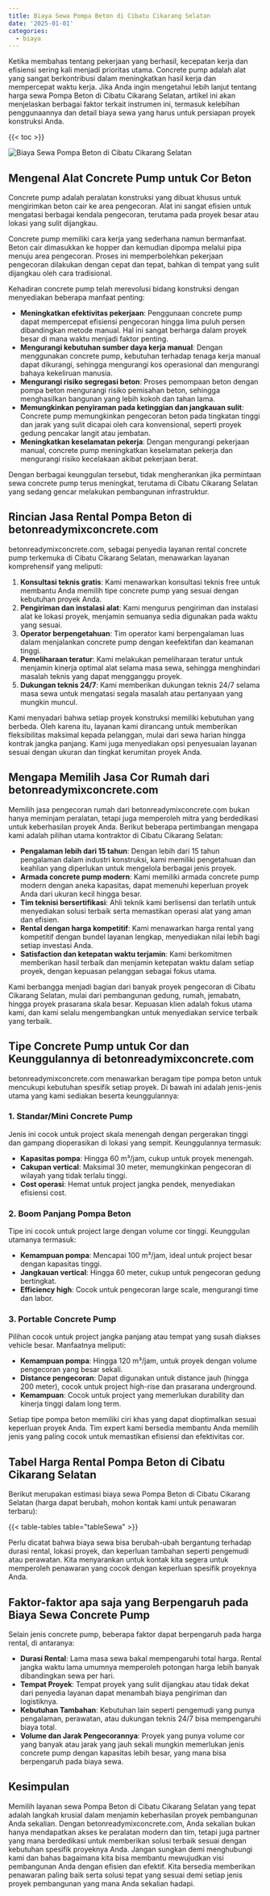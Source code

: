 ```yaml
---
title: Biaya Sewa Pompa Beton di Cibatu Cikarang Selatan
date: '2025-01-01'
categories:
  - biaya
---
```


Ketika membahas tentang pekerjaan yang berhasil, kecepatan kerja dan efisiensi sering kali menjadi prioritas utama. Concrete pump adalah alat yang sangat berkontribusi dalam meningkatkan hasil kerja dan mempercepat waktu kerja. Jika Anda ingin mengetahui lebih lanjut tentang harga sewa Pompa Beton di Cibatu Cikarang Selatan, artikel ini akan menjelaskan berbagai faktor terkait instrumen ini, termasuk kelebihan penggunaannya dan detail biaya sewa yang harus untuk persiapan proyek konstruksi Anda.

{{< toc >}}

![Biaya Sewa Pompa Beton di Cibatu Cikarang Selatan](https://betoncor8.github.io/pump/concrete-pump%20(9).png)

## Mengenal Alat Concrete Pump untuk Cor Beton

Concrete pump adalah peralatan konstruksi yang dibuat khusus untuk mengirimkan beton cair ke area pengecoran. Alat ini sangat efisien untuk mengatasi berbagai kendala pengecoran, terutama pada proyek besar atau lokasi yang sulit dijangkau.

Concrete pump memiliki cara kerja yang sederhana namun bermanfaat. Beton cair dimasukkan ke hopper dan kemudian dipompa melalui pipa menuju area pengecoran. Proses ini memperbolehkan pekerjaan pengecoran dilakukan dengan cepat dan tepat, bahkan di tempat yang sulit dijangkau oleh cara tradisional.

Kehadiran concrete pump telah merevolusi bidang konstruksi dengan menyediakan beberapa manfaat penting:

- **Meningkatkan efektivitas pekerjaan**: Penggunaan concrete pump dapat mempercepat efisiensi pengecoran hingga lima puluh persen dibandingkan metode manual. Hal ini sangat berharga dalam proyek besar di mana waktu menjadi faktor penting.
- **Mengurangi kebutuhan sumber daya kerja manual**: Dengan menggunakan concrete pump, kebutuhan terhadap tenaga kerja manual dapat dikurangi, sehingga mengurangi kos operasional dan mengurangi bahaya kekeliruan manusia.
- **Mengurangi risiko segregasi beton**: Proses pemompaan beton dengan pompa beton mengurangi risiko pemisahan beton, sehingga menghasilkan bangunan yang lebih kokoh dan tahan lama.
- **Memungkinkan penyiraman pada ketinggian dan jangkauan sulit**: Concrete pump memungkinkan pengecoran beton pada tingkatan tinggi dan jarak yang sulit dicapai oleh cara konvensional, seperti proyek gedung pencakar langit atau jembatan.
- **Meningkatkan keselamatan pekerja**: Dengan mengurangi pekerjaan manual, concrete pump meningkatkan keselamatan pekerja dan mengurangi risiko kecelakaan akibat pekerjaan berat.

Dengan berbagai keunggulan tersebut, tidak mengherankan jika permintaan sewa concrete pump terus meningkat, terutama di Cibatu Cikarang Selatan yang sedang gencar melakukan pembangunan infrastruktur.

## Rincian Jasa Rental Pompa Beton di betonreadymixconcrete.com

betonreadymixconcrete.com, sebagai penyedia layanan rental concrete pump terkemuka di Cibatu Cikarang Selatan, menawarkan layanan komprehensif yang meliputi:

1. **Konsultasi teknis gratis**: Kami menawarkan konsultasi teknis free untuk membantu Anda memilih tipe concrete pump yang sesuai dengan kebutuhan proyek Anda.
2. **Pengiriman dan instalasi alat**: Kami mengurus pengiriman dan instalasi alat ke lokasi proyek, menjamin semuanya sedia digunakan pada waktu yang sesuai.
3. **Operator berpengetahuan**: Tim operator kami berpengalaman luas dalam menjalankan concrete pump dengan keefektifan dan keamanan tinggi.
4. **Pemeliharaan teratur**: Kami melakukan pemeliharaan teratur untuk menjamin kinerja optimal alat selama masa sewa, sehingga menghindari masalah teknis yang dapat mengganggu proyek.
5. **Dukungan teknis 24/7**: Kami memberikan dukungan teknis 24/7 selama masa sewa untuk mengatasi segala masalah atau pertanyaan yang mungkin muncul.

Kami menyadari bahwa setiap proyek konstruksi memiliki kebutuhan yang berbeda. Oleh karena itu, layanan kami dirancang untuk memberikan fleksibilitas maksimal kepada pelanggan, mulai dari sewa harian hingga kontrak jangka panjang. Kami juga menyediakan opsi penyesuaian layanan sesuai dengan ukuran dan tingkat kerumitan proyek Anda.

## Mengapa Memilih Jasa Cor Rumah dari betonreadymixconcrete.com

Memilih jasa pengecoran rumah dari betonreadymixconcrete.com bukan hanya meminjam peralatan, tetapi juga memperoleh mitra yang berdedikasi untuk keberhasilan proyek Anda. Berikut beberapa pertimbangan mengapa kami adalah pilihan utama kontraktor di Cibatu Cikarang Selatan:

- **Pengalaman lebih dari 15 tahun**: Dengan lebih dari 15 tahun pengalaman dalam industri konstruksi, kami memiliki pengetahuan dan keahlian yang diperlukan untuk mengelola berbagai jenis proyek.
- **Armada concrete pump modern**: Kami memiliki armada concrete pump modern dengan aneka kapasitas, dapat memenuhi keperluan proyek Anda dari ukuran kecil hingga besar.
- **Tim teknisi bersertifikasi**: Ahli teknik kami berlisensi dan terlatih untuk menyediakan solusi terbaik serta memastikan operasi alat yang aman dan efisien.
- **Rental dengan harga kompetitif**: Kami menawarkan harga rental yang kompetitif dengan bundel layanan lengkap, menyediakan nilai lebih bagi setiap investasi Anda.
- **Satisfaction dan ketepatan waktu terjamin**: Kami berkomitmen memberikan hasil terbaik dan menjamin ketepatan waktu dalam setiap proyek, dengan kepuasan pelanggan sebagai fokus utama.

Kami berbangga menjadi bagian dari banyak proyek pengecoran di Cibatu Cikarang Selatan, mulai dari pembangunan gedung, rumah, jemabatn, hingga proyek prasarana skala besar. Kepuasan klien adalah fokus utama kami, dan kami selalu mengembangkan untuk menyediakan service terbaik yang terbaik.

## Tipe Concrete Pump untuk Cor dan Keunggulannya di betonreadymixconcrete.com

betonreadymixconcrete.com menawarkan beragam tipe pompa beton untuk mencukupi kebutuhan spesifik setiap proyek. Di bawah ini adalah jenis-jenis utama yang kami sediakan beserta keunggulannya:

### 1\. Standar/Mini Concrete Pump

Jenis ini cocok untuk project skala menengah dengan pergerakan tinggi dan gampang dioperasikan di lokasi yang sempit. Keunggulannya termasuk:

- **Kapasitas pompa**: Hingga 60 m³/jam, cukup untuk proyek menengah.
- **Cakupan vertical**: Maksimal 30 meter, memungkinkan pengecoran di wilayah yang tidak terlalu tinggi.
- **Cost operasi**: Hemat untuk project jangka pendek, menyediakan efisiensi cost.

### 2\. Boom Panjang Pompa Beton

Tipe ini cocok untuk project large dengan volume cor tinggi. Keunggulan utamanya termasuk:

- **Kemampuan pompa**: Mencapai 100 m³/jam, ideal untuk project besar dengan kapasitas tinggi.
- **Jangkauan vertical**: Hingga 60 meter, cukup untuk pengecoran gedung bertingkat.
- **Efficiency high**: Cocok untuk pengecoran large scale, mengurangi time dan labor.

### 3\. Portable Concrete Pump

Pilihan cocok untuk project jangka panjang atau tempat yang susah diakses vehicle besar. Manfaatnya meliputi:

- **Kemampuan pompa**: Hingga 120 m³/jam, untuk proyek dengan volume pengecoran yang besar sekali.
- **Distance pengecoran**: Dapat digunakan untuk distance jauh (hingga 200 meter), cocok untuk project high-rise dan prasarana underground.
- **Kemampuan**: Cocok untuk project yang memerlukan durability dan kinerja tinggi dalam long term.

Setiap tipe pompa beton memiliki ciri khas yang dapat dioptimalkan sesuai keperluan proyek Anda. Tim expert kami bersedia membantu Anda memilih jenis yang paling cocok untuk memastikan efisiensi dan efektivitas cor.

## Tabel Harga Rental Pompa Beton di Cibatu Cikarang Selatan

Berikut merupakan estimasi biaya sewa Pompa Beton di Cibatu Cikarang Selatan (harga dapat berubah, mohon kontak kami untuk penawaran terbaru):

{{< table-tables table="tableSewa" >}}

Perlu dicatat bahwa biaya sewa bisa berubah-ubah bergantung terhadap durasi rental, lokasi proyek, dan keperluan tambahan seperti pengemudi atau perawatan. Kita menyarankan untuk kontak kita segera untuk memperoleh penawaran yang cocok dengan keperluan spesifik proyeknya Anda.

## Faktor-faktor apa saja yang Berpengaruh pada Biaya Sewa Concrete Pump

Selain jenis concrete pump, beberapa faktor dapat berpengaruh pada harga rental, di antaranya:

- **Durasi Rental**: Lama masa sewa bakal mempengaruhi total harga. Rental jangka waktu lama umumnya memperoleh potongan harga lebih banyak dibandingkan sewa per hari.
- **Tempat Proyek**: Tempat proyek yang sulit dijangkau atau tidak dekat dari penyedia layanan dapat menambah biaya pengiriman dan logistiknya.
- **Kebutuhan Tambahan**: Kebutuhan lain seperti pengemudi yang punya pengalaman, perawatan, atau dukungan teknis 24/7 bisa mempengaruhi biaya total.
- **Volume dan Jarak Pengecorannya**: Proyek yang punya volume cor yang banyak atau jarak yang jauh sekali mungkin memerlukan jenis concrete pump dengan kapasitas lebih besar, yang mana bisa berpengaruh pada biaya sewa.

## Kesimpulan

Memilih layanan sewa Pompa Beton di Cibatu Cikarang Selatan yang tepat adalah langkah krusial dalam menjamin keberhasilan proyek pembangunan Anda sekalian. Dengan betonreadymixconcrete.com, Anda sekalian bukan hanya mendapatkan akses ke peralatan modern dan tim, tetapi juga partner yang mana berdedikasi untuk memberikan solusi terbaik sesuai dengan kebutuhan spesifik proyeknya Anda. Jangan sungkan demi menghubungi kami dan bahas bagaimana kita bisa membantu mewujudkan visi pembangunan Anda dengan efisien dan efektif. Kita bersedia memberikan penawaran paling baik serta solusi tepat yang sesuai demi setiap jenis proyek pembangunan yang mana Anda sekalian hadapi.
